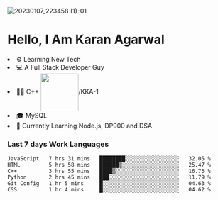 ![20230107_223458 (1)-01](https://user-images.githubusercontent.com/85556603/212357966-4002f7aa-471b-4b3c-923d-f2b0d543cad5.jpeg)


<h1>Hello, I Am Karan Agarwal</h1>
<li>⚙ Learning New Tech</li>
<li>💻 A Full Stack Developer Guy</li>
<li>👨‍💻 C++ <img align="center" width="85" src="https://img.shields.io/badge/-LeetCode-FFA116?style=for-the-badge&logo=LeetCode&logoColor=black"/>/KKA-1</li> 
<li>🎓 MySQL 
<li>🙌 Currently Learning Node.js, DP900 and DSA</li>  
   
<h3>Last 7 days Work Languages </h3> 
     
<!--START_SECTION:waka-->

```text
JavaScript   7 hrs 31 mins   ████████░░░░░░░░░░░░░░░░░   32.05 %
HTML         5 hrs 58 mins   ██████▒░░░░░░░░░░░░░░░░░░   25.47 %
C++          3 hrs 55 mins   ████▒░░░░░░░░░░░░░░░░░░░░   16.73 %
Python       2 hrs 45 mins   ███░░░░░░░░░░░░░░░░░░░░░░   11.79 %
Git Config   1 hr 5 mins     █░░░░░░░░░░░░░░░░░░░░░░░░   04.63 %
CSS          1 hr 4 mins     █░░░░░░░░░░░░░░░░░░░░░░░░   04.62 %
```

<!--END_SECTION:waka-->
